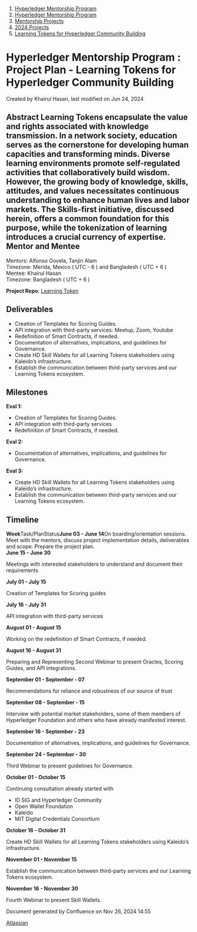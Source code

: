 1. [Hyperledger Mentorship Program](index.html)
2. [Hyperledger Mentorship Program](Hyperledger-Mentorship-Program_21954571.html)
3. [Mentorship Projects](Mentorship-Projects_21954604.html)
4. [2024 Projects](2024-Projects_21954934.html)
5. [Learning Tokens for Hyperledger Community Building](Learning-Tokens-for-Hyperledger-Community-Building_21954968.html)

# Hyperledger Mentorship Program : Project Plan - Learning Tokens for Hyperledger Community Building

Created by Khairul Hasan, last modified on Jun 24, 2024

## **Abstract** Learning Tokens encapsulate the value and rights associated with knowledge transmission. In a network society, education serves as the cornerstone for developing human capacities and transforming minds. Diverse learning environments promote self-regulated activities that collaboratively build wisdom. However, the growing body of knowledge, skills, attitudes, and values necessitates continuous understanding to enhance human lives and labor markets. The Skills-first initiative, discussed herein, offers a common foundation for this purpose, while the tokenization of learning introduces a crucial currency of expertise. **Mentor and Mentee**

Mentors: Alfonso Govela, Tanjin Alam  
Timezone: Merida, Mexico ( UTC - 6 ) and Bangladesh ( UTC + 6 )  
Mentee: Khairul Hasan  
Timezone: Bangladesh ( UTC + 6 )

**Project Repo**: [Learning Token](https://github.com/hyperledger-labs/learning-tokens)

## **Deliverables**

- Creation of Templates for Scoring Guides.
- API integration with third-party services: Meetup, Zoom, Youtube
- Redefinition of Smart Contracts, if needed.
- Documentation of alternatives, implications, and guidelines for Governance.
- Create HD Skill Wallets for all Learning Tokens stakeholders using Kaleido’s infrastructure.
- Establish the communication between third-party services and our Learning Tokens ecosystem.
  

## **Milestones**

**Eval 1:** 

- Creation of Templates for Scoring Guides.
- API integration with third-party services
- Redefinition of Smart Contracts, if needed.

**Eval 2:**

- Documentation of alternatives, implications, and guidelines for Governance.

**Eval 3:**

- Create HD Skill Wallets for all Learning Tokens stakeholders using Kaleido’s infrastructure.
- Establish the communication between third-party services and our Learning Tokens ecosystem.

## **Timeline**

**Week**Task/PlanStatus**June 03 - June 14**On boarding/orientation sessions. Meet with the mentors, discuss project implementation details, deliverables and scope. Prepare the project plan.  
**June 15 - June 30**

Meetings with interested stakeholders to understand and document their requirements

**July 01 - July 15**

Creation of Templates for Scoring guides

**July 16 - July 31**

API integration with third-party services

**August 01 - August 15**

Working on the redefinition of Smart Contracts, if needed.

**August 16 - August 31**

Preparing and Representing Second Webinar to present Oracles, Scoring Guides, and API integrations.

**September 01 - September - 07**

Recommendations for reliance and robustness of our source of trust

**September 08 - September - 15**

Interview with potential market stakeholders, some of them members of Hyperledger Foundation and others who have already manifested interest.

**September 16 - September - 23**

Documentation of alternatives, implications, and guidelines for Governance.

**September 24 - September - 30**

Third Webinar to present guidelines for Governance.

**October 01 - October 15**

Continuing consultation already started with 

- ID SIG and Hyperledger Community
- Open Wallet Foundation
- Kaleido
- MIT Digital Credentials Consortium

**October 16 - October 31**

Create HD Skill Wallets for all Learning Tokens stakeholders using Kaleido’s infrastructure.

**November 01 - November 15**

Establish the communication between third-party services and our Learning Tokens ecosystem.

**November 16 - November 30**

Fourth Webinar to present Skill Wallets.

Document generated by Confluence on Nov 26, 2024 14:55

[Atlassian](http://www.atlassian.com/)
